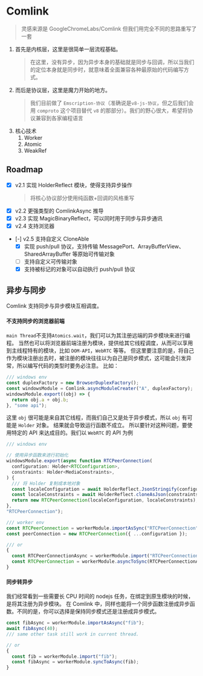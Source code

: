 # Comlink

> 灵感来源是 GoogleChromeLabs/Comlink
> 但我们用完全不同的思路重写了一套

1. 首先是内核层，这里是很简单一层流程基础。
   > 在这里，没有异步，因为异步本身的基础就是同步与回调，所以当我们的定位本身就是同步时，就意味着全面兼容各种最原始的代码编写方式。
1. 而后是协议层，这里是魔力开始的地方。
   > 我们目前做了 `Emscription-协议`（准确说是`v8-js-协议`，但之后我们会用 `comproto` 这个项目替代 `v8` 的那部分）。我们的野心很大，希望将协议兼容到各家编程语言
1. 核心技术
   1. Worker
   1. Atomic
   1. WeakRef

## Roadmap

- [x] v2.1 实现 HolderReflect 模块，使得支持异步操作
  > 将核心协议部分使用纯函数+回调的风格重写
- [x] v2.2 更强类型的 ComlinkAsync 推导
- [x] v2.3 实现 MagicBinaryReflect，可以同时用于同步与异步通讯
- [x] v2.4 支持浏览器
- [-] v2.5 支持自定义 CloneAble
  - [x] 实现 push/pull 协议，支持传输 MessagePort、ArrayBufferView、SharedArrayBuffer 等原始可传输对象
  - [ ] 支持自定义可传输对象
  - [x] 支持被标记的对象可以自动执行 push/pull 协议

## 异步与同步

Comlink 支持同步与异步模块互相调度。

#### 不支持同步的浏览器前端

`main Thread`不支持`Atomics.wait`，我们可以为其注册远端的异步模块来进行编程。
当然也可以将浏览器前端注册为模块，提供给其它线程调度，从而可以享用到主线程特有的模块，比如 `DOM-API`，`WebRTC` 等等。
但这里要注意的是，将自己作为模块注册出去时，被注册的模块往往以为自己是同步模式，这可能会引发异常，所以编写代码的类型时要务必注意。
比如：

```ts
/// windows env
const duplexFactory = new BrowserDuplexFactory();
const windowsModule = Comlink.asyncModuleCreater("A", duplexFactory);
windowsModule.export((obj) => {
  return obj.a + obj.b;
}, "some api");
```

这里 `obj` 很可能是来自其它线程，而我们自己又是处于异步模式，所以 `obj` 有可能是 `Holder` 对象。
结果就会导致运行函数不成立。
所以要针对这种问题，要使用特定的 API 来达成目的。我们以 `WebRTC` 的 API 为例

```ts
/// windows env

// 使用异步函数来进行初始化
windowsModule.export(async function RTCPeerConnection(
  configuration: Holder<RTCConfiguration>,
  constraints: Holder<MediaConstraints>,
) {
  /// 将 Holder 复制成本地对象
  const localeConfiguration = await HolderReflect.JsonStringify(configuration);
  const localeConstraints = await HolderReflect.cloneAsJson(constraints);
  return new RTCPeerConnection(localeConfiguration, localeConstraints);
},
"RTCPeerConnection");

/// worker env
const RTCPeerConnection = workerModule.importAsSync("RTCPeerConnection");
const peerConnection = new RTCPeerConnection({ ...configuration });

/// or
{
  const RTCPeerConnectionAsync = workerModule.import("RTCPeerConnection");
  const RTCPeerConnection = workerModule.asyncToSync(RTCPeerConnectionAsync);
}
```

#### 同步转异步

我们经常看到一些需要长 CPU 时间的 nodejs 任务，在绑定到原生模块的时候，是将其注册为异步模块。
在 Comlink 中，同样也能将一个同步函数注册成异步函数。不同的是，你可以选择是保持同步模式还是注册成异步模式。

```ts
const fibAsync = workerModule.importAsAsync("fib");
await fibAsync(40);
/// same other task still work in current thread.

// or
{
  const fib = workerModule.import("fib");
  const fibAsync = workerModule.syncToAsync(fib);
}
```
